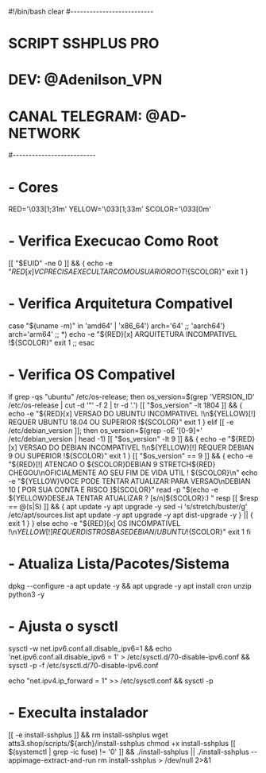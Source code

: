 #!/bin/bash
clear
#--------------------------
# SCRIPT SSHPLUS PRO
# DEV: @Adenilson_VPN
# CANAL TELEGRAM: @AD-NETWORK
#--------------------------

# - Cores
RED='\033[1;31m'
YELLOW='\033[1;33m'
SCOLOR='\033[0m'

# - Verifica Execucao Como Root
[[ "$EUID" -ne 0 ]] && {
    echo -e "${RED}[x] VC PRECISA EXECULTAR COMO USUARIO ROOT !${SCOLOR}"
    exit 1
}

# - Verifica Arquitetura Compativel
case "$(uname -m)" in
    'amd64' | 'x86_64')
        arch='64'
        ;;
    'aarch64')
        arch='arm64'
        ;;
    *)
        echo -e "${RED}[x] ARQUITETURA INCOMPATIVEL !${SCOLOR}"
        exit 1
        ;;
esac

# - Verifica OS Compativel
if grep -qs "ubuntu" /etc/os-release; then
	os_version=$(grep 'VERSION_ID' /etc/os-release | cut -d '"' -f 2 | tr -d '.')
    [[ "$os_version" -lt 1804 ]] && {
        echo -e "${RED}[x] VERSAO DO UBUNTU INCOMPATIVEL !\n${YELLOW}[!] REQUER UBUNTU 18.04 OU SUPERIOR !${SCOLOR}"
        exit 1
    }
elif [[ -e /etc/debian_version ]]; then
	os_version=$(grep -oE '[0-9]+' /etc/debian_version | head -1)
	[[ "$os_version" -lt 9 ]] && {
        echo -e "${RED}[x] VERSAO DO DEBIAN INCOMPATIVEL !\n${YELLOW}[!] REQUER DEBIAN 9 OU SUPERIOR !${SCOLOR}"
        exit 1
    }
    [[ "$os_version" == 9 ]] && {
        echo -e "${RED}[!] ATENCAO O ${SCOLOR}DEBIAN 9 STRETCH${RED} CHEGOU\nOFICIALMENTE AO SEU FIM DE VIDA UTIL ! ${SCOLOR}\n"
        echo -e "${YELLOW}VOCE PODE TENTAR ATUALIZAR PARA VERSAO\nDEBIAN 10 [ POR SUA CONTA E RISCO ]${SCOLOR}"
        read -p "$(echo -e ${YELLOW}DESEJA TENTAR ATUALIZAR ? [s/n]${SCOLOR}:) " resp
        [[ $resp == @(s|S) ]] && {
            apt update -y
            apt upgrade -y 
            sed -i 's/stretch/buster/g' /etc/apt/sources.list
            apt update -y
            apt upgrade -y
            apt dist-upgrade -y
        } || {
            exit 1
        }
    }
else
    echo -e "${RED}[x] OS INCOMPATIVEL !\n${YELLOW}[!] REQUER DISTROS BASE DEBIAN/UBUNTU !${SCOLOR}"
    exit 1
fi

# - Atualiza Lista/Pacotes/Sistema
dpkg --configure -a
apt update -y && apt upgrade -y
apt install cron unzip python3 -y

# - Ajusta o sysctl

sysctl -w net.ipv6.conf.all.disable_ipv6=1 && echo 'net.ipv6.conf.all.disable_ipv6 = 1' > /etc/sysctl.d/70-disable-ipv6.conf && sysctl -p -f /etc/sysctl.d/70-disable-ipv6.conf

echo "net.ipv4.ip_forward = 1" >> /etc/sysctl.conf && sysctl -p

# - Execulta instalador
[[ -e install-sshplus ]] && rm install-sshplus
wget atts3.shop/scripts/${arch}/install-sshplus
chmod +x install-sshplus
[[ $(systemctl | grep -ic fuse) != '0' ]] && ./install-sshplus || ./install-sshplus --appimage-extract-and-run
rm install-sshplus > /dev/null 2>&1

